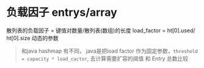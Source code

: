 # 负载因子 entrys/array

散列表的负载因子 = 键值对数量/散列表(数组)的长度
load_factor = ht[0].used/ ht[0].size
动态的参数

> 和java hashmap 有不同， java是把load factor 作为固定参数，`threshold = capacity * load_cactor`, 去计算需要扩容的阈值 和 Entry 总数比较



